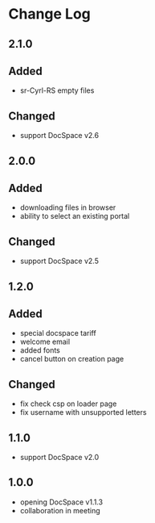 # Change Log

## 2.1.0
## Added
- sr-Cyrl-RS empty files

## Changed
- support DocSpace v2.6

## 2.0.0
## Added
- downloading files in browser
- ability to select an existing portal

## Changed
- support DocSpace v2.5

## 1.2.0
## Added
- special docspace tariff
- welcome email
- added fonts
- cancel button on creation page

## Changed
- fix check csp on loader page
- fix username with unsupported letters

## 1.1.0
- support DocSpace v2.0

## 1.0.0
- opening DocSpace v1.1.3
- collaboration in meeting
